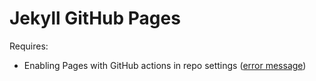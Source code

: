 # Jekyll GitHub Pages

Requires: 

 * Enabling Pages with GitHub actions in repo settings ([error message](https://github.com/glasnt/jekyll-github-actions/actions/runs/7175632325/job/19539244407))